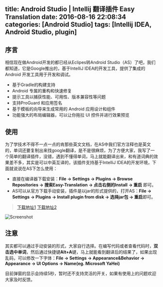title: Android Studio | Intellij 翻译插件 Easy Translation
date: 2016-08-16 22:08:34
categories: [Android Studio]
tags: [Intellij IDEA, Android Studio, plugin]
---


## 序言

相信现在做Android开发的都已经从Eclipes转Android Studio（AS）了吧，我们都知道，它是Google推出的，基于IntelliJ IDEA的开发工具，提供了集成的 Android 开发工具用于开发和调试。
- 基于Gradle的构建支持
- Android 专属的重构和快速修复
- 提示工具以捕获性能、可用性、版本兼容性等问题
- 支持ProGuard 和应用签名
- 基于模板的向导来生成常用的 Android 应用设计和组件
- 功能强大的布局编辑器，可以让你拖拉 UI 控件并进行效果预览

<!-- more -->
## 使用

为了学技术不得不一点一点的肯那些英文文档，在AS中我们官方注释也是英文的，单词还要复制出来找google翻译，是不是很麻烦，为了方便大家，我写了一个简单的翻译插件，没错，遇到不懂得单词，马上就能翻译出来，和有道词典的效果差不多，其实是可以中英互译的，该插件支持基于IntelliJ IDEA的开发环境，下面就说说在AS下怎么使用：

- 直接在编译器下载安装：**File -> Settings -> Plugins -> Browse Repositories -> 搜索Easy-Translation -> 点击右侧的Install -> 重启** 即可。
- AS可以从官方下载手动安装，插件是以jar的形式提供的，打开AS：**File -> Settings -> Plugins -> Install plugin from disk -> 选择jar包 -> 重启**即可。
>[下载地址1](http://plugins.jetbrains.com/plugin/8553?pr=idea)
[下载地址2](http://plugins.jetbrains.com/plugin/8556?pr=idea)

![Screenshot](https://plugins.jetbrains.com/files/8556/screenshot_16110.png)


## 注意

其实都可以通过手动安装的形式，大家自行选择。在编写代码或者查看代码时，**双击选中单词**，然后通过快捷键**Alt+A**键，马上就能看到翻译后的结果了，如果出现乱码，可以修改一下字体：**File -> Settings -> Appearance&Behavior -> Appearance -> UI Options -> Name(eg. Microsoft YaHei)**

目前弹窗的显示会持续5秒，暂时还不支持灵活的开关，如果有使用上的问题欢迎大家及时反馈。
